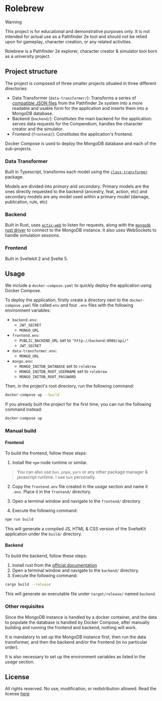 # Rolebrew

> [!WARNING]
> This project is for educational and demonstrative purposes only. It is not intended for actual use as a Pathfinder 2e tool and should not be relied upon for gameplay, character creation, or any related activities.

Rolebrew is a Pathfinder 2e explorer, character creator & simulator tool born as a university project.

## Project structure

The project is composed of three smaller projects situated in three different directories:
- Data Transformer (`data-transformer/`): Transforms a series of [compatible JSON files](https://github.com/foundryvtt/pf2e) from the Pathfinder 2e system into a more readable and usable form for the application and inserts them into a MongoDB database.
- Backend (`backend/`): Constitutes the main backend for the application: serves data requests for the Compendium, handles the character creator and the simulator.
- Frontend (`frontend/`): Constitutes the application's frontend.

Docker Compose is used to deploy the MongoDB database and each of the sub-projects.

### Data Transformer

Built in Typescript, transforms each model using the [`class-transformer`](https://github.com/typestack/class-transformer) package.

Models are divided into *primary* and *secondary*. Primary models are the ones directly requested to the backend (ancestry, feat, action, etc) and secondary models are any model used within a primary model (damage, publication, rule, etc)

### Backend

Built in Rust, uses [`actix-web`](https://github.com/actix/actix-web) to listen for requests, along with the [`mongodb` rust driver](https://github.com/mongodb/mongo-rust-driver) to connect to the MongoDB instance. It also uses WebSockets to handle simulation sessions.

### Frontend

Built in Sveltekit 2 and Svelte 5.

## Usage

We include a `docker-compose.yaml` to quickly deploy the application using Docker Compose.

To deploy the application, firstly create a directory next to the `docker-compose.yaml` file called `env` and four `.env` files with the following environment variables:
- `backend.env`:
    - `JWT_SECRET`
    - `MONGO_URL`
- `frontend.env`:
    - `PUBLIC_BACKEND_URL` set to `"http://backend:8080/api/"`
    - `JWT_SECRET`
- `data-transformer.env`:
    - `MONGO_URL`
- `mongo.env`:
    - `MONGO_INITDB_DATABASE` set to `rolebrew`
    - `MONGO_INITDB_ROOT_USERNAME` set to `rolebrew`
    - `MONGO_INITDB_ROOT_PASSWORD`


Then, in the project's root directory, run the following command:

```bash
docker-compose up --build
```

If you already built the project for the first time, you can run the following command instead:

```bash
docker-compose up
```

### Manual build

#### Frontend

To build the frontend, follow these steps:
1. Install the `npm` node runtime or similar.

> You can also use `bun`, `pnpm`, `yarn` or any other package manager & javascript runtime. I use `bun` personally.

2. Copy the `frontend.env` file created in the *usage* section and name it `.env`. Place it in the `frontend/` directory.

3. Open a terminal window and navigate to the `frontend/` directory.

4. Execute the following command:

```bash
npm run build
```

This will generate a compiled JS, HTML & CSS version of the SvelteKit application under the `build/` directory.

#### Backend

To build the backend, follow these steps:

1. Install rust from the [official documentation](https://www.rust-lang.org/tools/install)
2. Open a terminal window and navigate to the `backend/` directory.
3. Execute the following command:

```bash
cargo build --release
```

This will generate an executable file under `target/release/` named `backend`.

### Other requisites

Since the MongoDB instance is handled by a docker container, and the data to populate the database is handled by Docker Compose, after manually building and running the frontend and backend, nothing will work.

It is mandatory to set up the MongoDB instance first, then run the data transformer, and then the backend and/or the frontend (in no particular order).

It is also necessary to set up the environment variables as listed in the *usage* section.

## License

All rights reserved. No use, modification, or redistribution allowed.
Read the license [here](./LICENSE)
